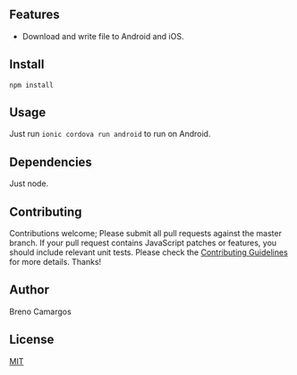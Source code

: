 ## Features

 - Download and write file to Android and iOS.

## Install

`npm install`

## Usage

Just run `ionic cordova run android` to run on Android.

## Dependencies

Just node.

## Contributing

Contributions welcome; Please submit all pull requests against the master branch. If your pull request contains JavaScript patches or features, you should include relevant unit tests. Please check the [Contributing Guidelines](contributng.md) for more details. Thanks!

## Author

Breno Camargos

## License

[MIT](https://choosealicense.com/licenses/mit/)